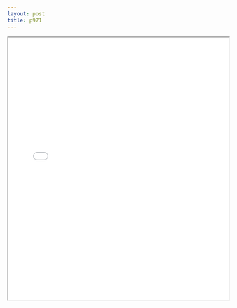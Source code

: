 ```yaml
---
layout: post
title: p971
---
```


<div class="pdf-container">
<iframe src="ea/assets/pdfs/p971.pdf" height="600" width="100%" allowFullScreen="true"></iframe>
</div>

